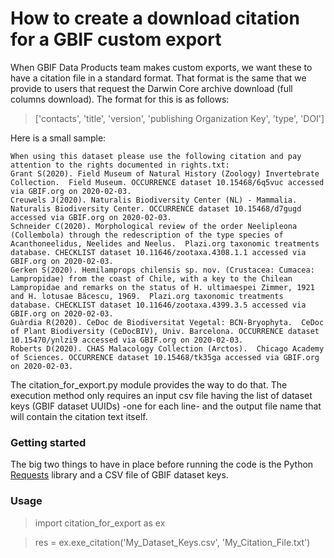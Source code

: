 # How to create a download citation for a GBIF custom export

When GBIF Data Products team makes custom exports, we want these to have a citation file in a standard format. That format is the same that we provide to users that request the Darwin Core archive download (full columns download). The format for this is as follows:

> ['contacts', 'title', 'version', 'publishing Organization Key', 'type', 'DOI']

Here is a small sample:
```
When using this dataset please use the following citation and pay attention to the rights documented in rights.txt:    
Grant S(2020). Field Museum of Natural History (Zoology) Invertebrate Collection.  Field Museum. OCCURRENCE dataset 10.15468/6q5vuc accessed via GBIF.org on 2020-02-03.    
Creuwels J(2020). Naturalis Biodiversity Center (NL) - Mammalia.  Naturalis Biodiversity Center. OCCURRENCE dataset 10.15468/d7gugd accessed via GBIF.org on 2020-02-03.    
Schneider C(2020). Morphological review of the order Neelipleona (Collembola) through the redescription of the type species of Acanthoneelidus, Neelides and Neelus.  Plazi.org taxonomic treatments database. CHECKLIST dataset 10.11646/zootaxa.4308.1.1 accessed via GBIF.org on 2020-02-03.    
Gerken S(2020). Hemilamprops chilensis sp. nov. (Crustacea: Cumacea: Lampropidae) from the coast of Chile, with a key to the Chilean Lampropidae and remarks on the status of H. ultimaespei Zimmer, 1921 and H. lotusae Băcescu, 1969.  Plazi.org taxonomic treatments database. CHECKLIST dataset 10.11646/zootaxa.4399.3.5 accessed via GBIF.org on 2020-02-03.    
Guàrdia R(2020). CeDoc de Biodiversitat Vegetal: BCN-Bryophyta.  CeDoc of Plant Biodiversity (CeDocBIV), Univ. Barcelona. OCCURRENCE dataset 10.15470/ynlzi9 accessed via GBIF.org on 2020-02-03.    
Roberts D(2020). CHAS Malacology Collection (Arctos).  Chicago Academy of Sciences. OCCURRENCE dataset 10.15468/tk35ga accessed via GBIF.org on 2020-02-03.    
```

The citation_for_export.py module provides the way to do that. The execution method only requires an input csv file having the list of dataset keys (GBIF dataset UUIDs)
-one for each line- and the output file name that will contain the citation text itself.

### Getting started

The big two things to have in place before running the code is the Python [Requests](https://2.python-requests.org/en/master/) library and a CSV file of GBIF dataset keys.

### Usage

> import citation_for_export as ex


> res = ex.exe_citation('My_Dataset_Keys.csv', 'My_Citation_File.txt')
